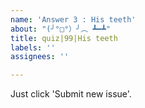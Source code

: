 ```yaml
---
name: 'Answer 3 : His teeth'
about: "(╯°□°）╯︵ ┻━┻"
title: quiz|99|His teeth
labels: ''
assignees: ''

---
```


Just click 'Submit new issue'.
